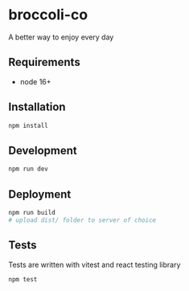 # broccoli-co

A better way to enjoy every day

## Requirements

- node 16+

## Installation

```bash
npm install
```

## Development

```bash
npm run dev
```

## Deployment

```bash
npm run build
# upload dist/ folder to server of choice
```

## Tests

Tests are written with vitest and react testing library

```
npm test
```

